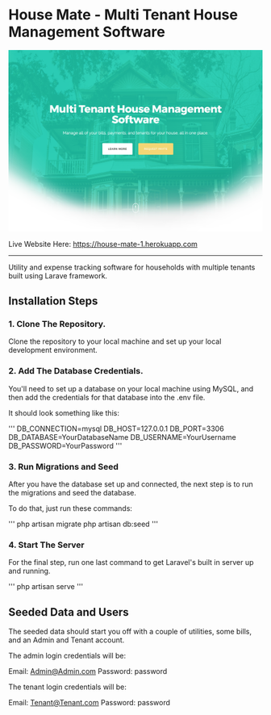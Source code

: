 House Mate - Multi Tenant House Management Software
=====================

![House Mate Screenshot](/public/assets/img/House-Mate-Shortened.png)

Live Website Here: https://house-mate-1.herokuapp.com
                         
-------------------------
Utility and expense tracking software for households with multiple tenants built using Larave framework.

Installation Steps
-----------------

### 1. Clone The Repository.

Clone the repository to your local machine and set up your local development environment.

### 2. Add The Database Credentials.

You'll need to set up a database on your local machine using MySQL, and then add the credentials for 
that database into the .env file. 

It should look something like this:

'''
DB_CONNECTION=mysql
DB_HOST=127.0.0.1
DB_PORT=3306
DB_DATABASE=YourDatabaseName
DB_USERNAME=YourUsername
DB_PASSWORD=YourPassword
'''

### 3. Run Migrations and Seed

After you have the database set up and connected, the next step is to run the migrations 
and seed the database.

To do that, just run these commands:

'''
php artisan migrate
php artisan db:seed
'''

### 4. Start The Server

For the final step, run one last command to get Laravel's built in server up and running.

'''
php artisan serve
'''

Seeded Data and Users
---------------------

The seeded data should start you off with a couple of utilities, some bills, and an Admin and Tenant account.

The admin login credentials will be:

Email: Admin@Admin.com
Password: password

The tenant login credentials will be:

Email: Tenant@Tenant.com
Password: password